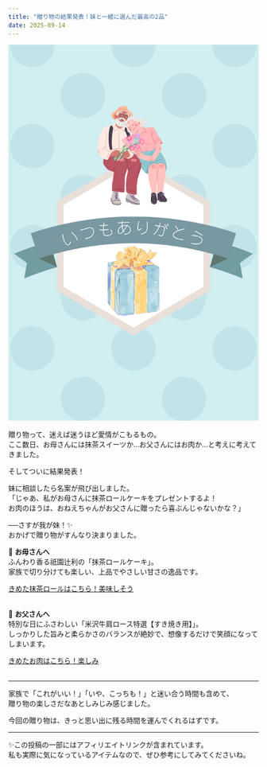 ```yaml
---
title: "贈り物の結果発表！妹と一緒に選んだ最高の2品"
date: 2025-09-14
---
```


![choice-result](./choice-result.png)

贈り物って、迷えば迷うほど愛情がこもるもの。  
ここ数日、お母さんには抹茶スイーツか…お父さんにはお肉か…と考えに考えてきました。  

そしてついに結果発表！  

妹に相談したら名案が飛び出しました。  
「じゃあ、私がお母さんに抹茶ロールケーキをプレゼントするよ！  
お肉のほうは、おねえちゃんがお父さんに贈ったら喜ぶんじゃないかな？」  

──さすが我が妹！✨  
おかげで贈り物がすんなり決まりました。  

🍵 **お母さんへ**  
ふんわり香る祇園辻利の「抹茶ロールケーキ」。  
家族で切り分けても楽しい、上品でやさしい甘さの逸品です。  

 
<a href="https://px.a8.net/svt/ejp?a8mat=45DVYB+2D5122+5E0Q+BW8O2&a8ejpredirect=https%3A%2F%2Fshop.giontsujiri.co.jp%2Fproducts%2F15104" rel="nofollow">きめた抹茶ロールはこちら！美味しそう</a>  
<img border="0" width="1" height="1" src="https://www12.a8.net/0.gif?a8mat=45DVYB+2D5122+5E0Q+BW8O2" alt="">

🥘 **お父さんへ**  
特別な日にふさわしい「米沢牛肩ロース特選【すき焼き用】」。  
しっかりした旨みと柔らかさのバランスが絶妙で、想像するだけで笑顔になってしまいます。  


<a href="https://px.a8.net/svt/ejp?a8mat=45DVYC+79YRQ2+242M+HUKPU&a8ejpredirect=https%3A%2F%2Fwww.yonezawa-sakano.co.jp%2Fc%2Fgr21%2Fgr203%2Fgr303%2FSKT10" rel="nofollow">きめたお肉はこちら！楽しみ</a>  
<img border="0" width="1" height="1" src="https://www19.a8.net/0.gif?a8mat=45DVYC+79YRQ2+242M+HUKPU" alt="">

---

家族で「これがいい！」「いや、こっちも！」と迷い合う時間も含めて、  
贈り物の楽しさだなあとしみじみ感じました。  

今回の贈り物は、きっと思い出に残る時間を運んでくれるはずです。  

---

✨この投稿の一部にはアフィリエイトリンクが含まれています。  
私も実際に気になっているアイテムなので、ぜひ参考にしてみてくださいね。  
